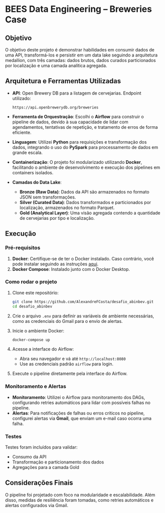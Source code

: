 # BEES Data Engineering – Breweries Case

## Objetivo

O objetivo deste projeto é demonstrar habilidades em consumir dados de uma API, transformá-los e persistir em um data lake seguindo a arquitetura medallion, com três camadas: dados brutos, dados curados particionados por localização e uma camada analítica agregada.

## Arquitetura e Ferramentas Utilizadas

- **API**: Open Brewery DB para a listagem de cervejarias. Endpoint utilizado:
  ```
  https://api.openbrewerydb.org/breweries
  ```

- **Ferramenta de Orquestração**: Escolhi o **Airflow** para construir o pipeline de dados, devido à sua capacidade de lidar com agendamentos, tentativas de repetição, e tratamento de erros de forma eficiente.

- **Linguagem**: Utilizei **Python** para requisições e transformação dos dados, integrando o uso do **PySpark** para processamento de dados em grande escala.

- **Containerização**: O projeto foi modularizado utilizando **Docker**, facilitando o ambiente de desenvolvimento e execução dos pipelines em containers isolados.

- **Camadas do Data Lake**:
  - **Bronze (Raw Data)**: Dados da API são armazenados no formato JSON sem transformações.
  - **Silver (Curated Data)**: Dados transformados e particionados por localização, armazenados no formato Parquet.
  - **Gold (Analytical Layer)**: Uma visão agregada contendo a quantidade de cervejarias por tipo e localização.

## Execução

### Pré-requisitos

1. **Docker**: Certifique-se de ter o Docker instalado. Caso contrário, você pode instalar seguindo as instruções [aqui](https://docs.docker.com/get-docker/).
2. **Docker Compose**: Instalado junto com o Docker Desktop.

### Como rodar o projeto

1. Clone este repositório:
   ```bash
   git clone https://github.com/AlexandreFCosta/desafio_abinbev.git
   cd desafio_abinbev
   ```

2. Crie o arquivo `.env` para definir as variáveis de ambiente necessárias, como as credenciais do Gmail para o envio de alertas.

3. Inicie o ambiente Docker:
   ```bash
   docker-compose up
   ```

4. Acesse a interface do Airflow:
   - Abra seu navegador e vá até `http://localhost:8080`
   - Use as credenciais padrão `airflow` para login.

5. Execute o pipeline diretamente pela interface do Airflow.

### Monitoramento e Alertas

- **Monitoramento**: Utilizei o Airflow para monitoramento dos DAGs, configurando retries automáticos para lidar com possíveis falhas no pipeline.
- **Alertas**: Para notificações de falhas ou erros críticos no pipeline, configurei alertas via **Gmail**, que enviam um e-mail caso ocorra uma falha.

### Testes

Testes foram incluídos para validar:
- Consumo da API
- Transformação e particionamento dos dados
- Agregações para a camada Gold

## Considerações Finais

O pipeline foi projetado com foco na modularidade e escalabilidade. Além disso, medidas de resiliência foram tomadas, como retries automáticos e alertas configurados via Gmail. 
